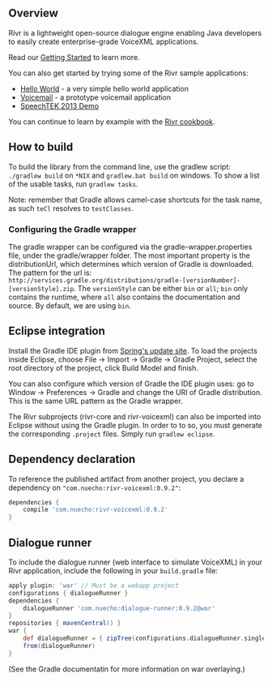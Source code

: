 ## Overview

Rivr is a lightweight open-source dialogue engine enabling Java developers to easily create enterprise-grade VoiceXML applications.

Read our [Getting Started](https://github.com/nuecho/rivr/wiki/Getting-Started) to learn more.

You can also get started by trying some of the Rivr sample applications:

- [Hello World](https://github.com/nuecho/rivr-cookbook/tree/hello-world) - a very simple hello world application
- [Voicemail](http://github.com/nuecho/rivr-voicemail) - a prototype voicemail application 
- [SpeechTEK 2013 Demo](http://github.com/schemeway/rivr-speechtek-demo)

You can continue to learn by example with the [Rivr cookbook](https://github.com/nuecho/rivr-cookbook/wiki).

## How to build

To build the library from the command line, use the gradlew script: `./gradlew build` on `*NIX` and `gradlew.bat build` on windows. To show a list of the usable tasks, run `gradlew tasks`.

Note: remember that Gradle allows camel-case shortcuts for the task name, as such `teCl` resolves to `testClasses`.

### Configuring the Gradle wrapper

The gradle wrapper can be configured via the gradle-wrapper.properties file, under the gradle/wrapper folder. The most important property is the distributionUrl, which determines which version of Gradle is downloaded. The pattern for the url is: `http://services.gradle.org/distributions/gradle-[versionNumber]-[versionStyle].zip`. The `versionStyle` can be either `bin` or `all`; `bin` only contains the runtime, where `all` also contains the documentation and source. By default, we are using `bin`.

## Eclipse integration

Install the Gradle IDE plugin from [Spring's update site](http://dist.springsource.com/release/TOOLS/gradle). To load the projects inside Eclipse, choose File -> Import -> Gradle -> Gradle Project, select the root directory of the project, click Build Model and finish.

You can also configure which version of Gradle the IDE plugin uses: go to Window -> Preferences -> Gradle and change the URI of Gradle distribution. This is the same URL pattern as the Gradle wrapper.

The Rivr subprojects (rivr-core and rivr-voicexml) can also be imported into Eclipse without using the Gradle plugin. In order to to so, you must generate the corresponding `.project` files. Simply run `gradlew eclipse`.

## Dependency declaration

To reference the published artifact from another project, you declare a dependency on `"com.nuecho:rivr-voicexml:0.9.2"`:

```groovy
dependencies {
    compile 'com.nuecho:rivr-voicexml:0.9.2'
}
```

## Dialogue runner


To include the dialogue runner (web interface to simulate VoiceXML) in your Rivr application, include the following in your `build.gradle` file:

```groovy
apply plugin: 'war' // Must be a webapp project
configurations { dialogueRunner } 
dependencies {
    dialogueRunner 'com.nuecho:dialogue-runner:0.9.2@war'
}
repositories { mavenCentral() }
war {
    def dialogueRunner = { zipTree(configurations.dialogueRunner.singleFile) } // This enables lazy resolving
    from(dialogueRunner)
}
```

(See the Gradle documentatin for more information on war overlaying.)
